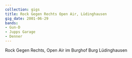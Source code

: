 ```yaml
---
collection: gigs
title: Rock Gegen Rechts Open Air, Lüdinghausen
gig_date: 2001-06-29
bands:
- Gun-D
- Jupps Garage
- Denner
---
```


Rock Gegen Rechts, Open Air im	Burghof Burg Lüdinghausen